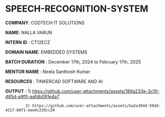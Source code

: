 # SPEECH-RECOGNITION-SYSTEM

**COMPANY**: CODTECH IT SOLUTIONS

**NAME**: NALLA VARUN

**INTERN ID** : CT12ECZ

**DOMAIN NAME**: EMBEDDED SYSTEMS

**BATCH DURATION** : December 17th, 2024 to February 17th, 2025

**MENTOR NAME** : Neela Santhosh Kumar

**RESOURCES** : TINKERCAD SOFTWARE AND AI

**OUTPUT** : 1) https://github.com/user-attachments/assets/189a233e-3c10-485d-a9f0-aafdb091e4a7

             2) https://github.com/user-attachments/assets/ba2a304d-59dd-4217-b6f1-aee4c239cc29
